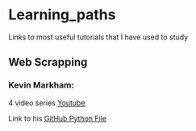 # Learning_paths
Links to most useful tutorials that I have used to study

## Web Scrapping
### Kevin Markham:
4 video series [Youtube](https://www.youtube.com/playlist?list=PL5-da3qGB5IDbOi0g5WFh1YPDNzXw4LNL)


Link to his [GitHub Python File](https://github.com/justmarkham/trump-lies/blob/master/trump_lies.ipynb)
